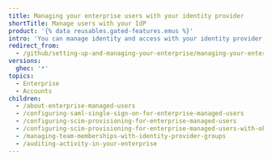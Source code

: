 ```yaml
---
title: Managing your enterprise users with your identity provider
shortTitle: Manage users with your IdP
product: '{% data reusables.gated-features.emus %}'
intro: 'You can manage identity and access with your identity provider and provision accounts that can only contribute to your enterprise.'
redirect_from:
  - /github/setting-up-and-managing-your-enterprise/managing-your-enterprise-users-with-your-identity-provider/
versions:
  ghec: '*'
topics:
  - Enterprise
  - Accounts
children:
  - /about-enterprise-managed-users
  - /configuring-saml-single-sign-on-for-enterprise-managed-users
  - /configuring-scim-provisioning-for-enterprise-managed-users
  - /configuring-scim-provisioning-for-enterprise-managed-users-with-okta
  - /managing-team-memberships-with-identity-provider-groups
  - /auditing-activity-in-your-enterprise
---
```



